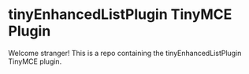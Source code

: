 # tinyEnhancedListPlugin TinyMCE Plugin

Welcome stranger! This is a repo containing the tinyEnhancedListPlugin TinyMCE plugin.
